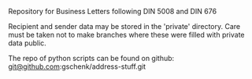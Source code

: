 Repository for Business Letters
following DIN 5008 and DIN 676

Recipient and sender data may be
stored in the 'private' directory.
Care must be taken not to make
branches where these were filled
with private data public.


The repo of python scripts can be found on github:
git@github.com:gschenk/address-stuff.git
